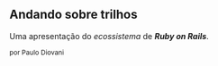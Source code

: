 ## Andando sobre trilhos

Uma apresentação do _ecossistema_ de _**Ruby on Rails**_.

<small>por Paulo Diovani</small>
